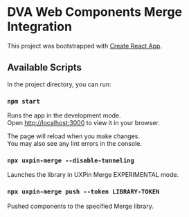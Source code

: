 # DVA Web Components Merge Integration 

This project was bootstrapped with [Create React App](https://github.com/facebook/create-react-app).

## Available Scripts

In the project directory, you can run:

### `npm start`

Runs the app in the development mode.\
Open [http://localhost:3000](http://localhost:3000) to view it in your browser.

The page will reload when you make changes.\
You may also see any lint errors in the console.

### `npx uxpin-merge --disable-tunneling`

Launches the library in UXPin Merge EXPERIMENTAL mode.

### `npx uxpin-merge push --token LIBRARY-TOKEN`

Pushed components to the specified Merge library.

